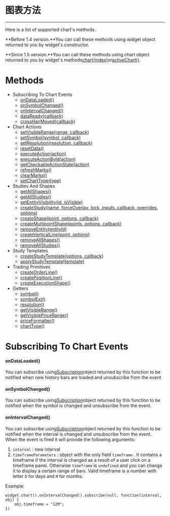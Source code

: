 # 图表方法

---

Here is a list of supported chart's methods.

**Before 1.4 version.**You can call these methods using widget object returned to you by widget's constructor.

**Since 1.5 version.**You can call these methods using chart object returned to you by widget's methods[chart\(index\)](https://github.com/tradingview/charting_library/wiki/Widget-Methods#chart-chartindex)or[activeChart\(\)](https://github.com/tradingview/charting_library/wiki/Widget-Methods#chart-activechart).

# Methods

* Subscribing To Chart Events
  * [onDataLoaded\(\)](https://github.com/tradingview/charting_library/wiki/Chart-Methods#ondataloaded)
  * [onSymbolChanged\(\)](https://github.com/tradingview/charting_library/wiki/Chart-Methods#onsymbolchanged)
  * [onIntervalChanged\(\)](https://github.com/tradingview/charting_library/wiki/Chart-Methods#onintervalchanged)
  * [dataReady\(callback\)](https://github.com/tradingview/charting_library/wiki/Chart-Methods#datareadycallback)
  * [crossHairMoved\(callback\)](https://github.com/tradingview/charting_library/wiki/Chart-Methods#crosshairmovedcallback)
* Chart Actions
  * [setVisibleRange\(range, callback\)](https://github.com/tradingview/charting_library/wiki/Chart-Methods#setvisiblerangerange-callback)
  * [setSymbol\(symbol, callback\)](https://github.com/tradingview/charting_library/wiki/Chart-Methods#setsymbolsymbol-callback)
  * [setResolution\(resolution, callback\)](https://github.com/tradingview/charting_library/wiki/Chart-Methods#setresolutionresolution-callback)
  * [resetData\(\)](https://github.com/tradingview/charting_library/wiki/Chart-Methods#resetData)
  * [executeAction\(action\)](https://github.com/tradingview/charting_library/wiki/Chart-Methods#executeactionaction)
  * [executeActionById\(action\)](https://github.com/tradingview/charting_library/wiki/Chart-Methods#executeactionbyidactionid)
  * [getCheckableActionState\(action\)](https://github.com/tradingview/charting_library/wiki/Chart-Methods#getcheckableactionstateactionid)
  * [refreshMarks\(\)](https://github.com/tradingview/charting_library/wiki/Chart-Methods#refreshmarks)
  * [clearMarks\(\)](https://github.com/tradingview/charting_library/wiki/Chart-Methods#clearmarks)
  * [setChartType\(type\)](https://github.com/tradingview/charting_library/wiki/Chart-Methods#setcharttypetype)
* Studies And Shapes
  * [getAllShapes\(\)](https://github.com/tradingview/charting_library/wiki/Chart-Methods#getallshapes)
  * [getAllStudies\(\)](https://github.com/tradingview/charting_library/wiki/Chart-Methods#getallstudies)
  * [setEntityVisibility\(id, isVisible\)](https://github.com/tradingview/charting_library/wiki/Chart-Methods#setentityvisibilityid-isvisible)
  * [createStudy\(name, forceOverlay, lock, inputs, callback, overrides, options\)](https://github.com/tradingview/charting_library/wiki/Chart-Methods#createstudyname-forceoverlay-lock-inputs-callback-overrides-options)
  * [createShape\(point, options, callback\)](https://github.com/tradingview/charting_library/wiki/Chart-Methods#createshapepoint-options-callback)
  * [createMultipointShape\(points, options, callback\)](https://github.com/tradingview/charting_library/wiki/Chart-Methods#createmultipointshapepoints-options-callback)
  * [removeEntity\(entityId\)](https://github.com/tradingview/charting_library/wiki/Chart-Methods#removeentityentityid)
  * [createVerticalLine\(point, options\)](https://github.com/tradingview/charting_library/wiki/Chart-Methods#createverticallinepoint-options)
  * [removeAllShapes\(\)](https://github.com/tradingview/charting_library/wiki/Chart-Methods#removeallshapes)
  * [removeAllStudies\(\)](https://github.com/tradingview/charting_library/wiki/Chart-Methods#removeallstudies)
* Study Templates
  * [createStudyTemplate\(options, callback\)](https://github.com/tradingview/charting_library/wiki/Chart-Methods#createstudytemplateoptions-callback)
  * [applyStudyTemplate\(template\)](https://github.com/tradingview/charting_library/wiki/Chart-Methods#applystudytemplatetemplate)
* Trading Primitives
  * [createOrderLine\(\)](https://github.com/tradingview/charting_library/wiki/Chart-Methods#createorderlineoptions)
  * [createPositionLine\(\)](https://github.com/tradingview/charting_library/wiki/Chart-Methods#createpositionlineoptions)
  * [createExecutionShape\(\)](https://github.com/tradingview/charting_library/wiki/Chart-Methods#createexecutionshapeoptions)
* Getters
  * [symbol\(\)](https://github.com/tradingview/charting_library/wiki/Chart-Methods#symbol)
  * [symbolExt\(\)](https://github.com/tradingview/charting_library/wiki/Chart-Methods#symbolExt)
  * [resolution\(\)](https://github.com/tradingview/charting_library/wiki/Chart-Methods#resolution)
  * [getVisibleRange\(\)](https://github.com/tradingview/charting_library/wiki/Chart-Methods#getvisiblerange)
  * [getVisiblePriceRange\(\)](https://github.com/tradingview/charting_library/wiki/Chart-Methods#getvisiblepricerange)
  * [priceFormatter\(\)](https://github.com/tradingview/charting_library/wiki/Chart-Methods#priceformatter)
  * [chartType\(\)](https://github.com/tradingview/charting_library/wiki/Chart-Methods#charttype)

# Subscribing To Chart Events

#### onDataLoaded\(\)

You can subscribe using[Subscription](https://github.com/tradingview/charting_library/wiki/Subscription)object returned by this function to be notified when new history bars are loaded and unsubscribe from the event.

#### onSymbolChanged\(\)

You can subscribe using[Subscription](https://github.com/tradingview/charting_library/wiki/Subscription)object returned by this function to be notified when the symbol is changed and unsubscribe from the event.

#### onIntervalChanged\(\)

You can subscribe using[Subscription](https://github.com/tradingview/charting_library/wiki/Subscription)object returned by this function to be notified when the interval is changed and unsubscribe from the event. When the event is fired it will provide the following arguments:

1. `interval`
   : new interval
2. `timeframeParameters`
   : object with the only field
   `timeframe`
   . It contains a timeframe if the interval is changed as a result of a user click on a timeframe panel. Otherwise
   `timeframe`
   is
   `undefined`
   and you can change it to display a certain range of bars. Valid timeframe is a number with letter
   `D`
   for days and
   `M`
   for months.

Example:

```
widget.chart().onIntervalChanged().subscribe(null, function(interval, obj) {
    obj.timeframe = "12M";
})
```



